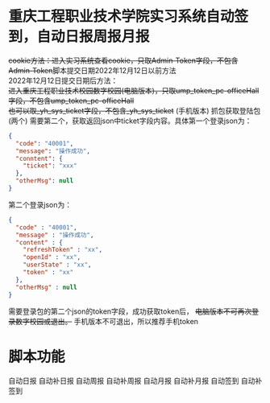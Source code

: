 # 重庆工程职业技术学院实习系统自动签到，自动日报周报月报
~~cookie方法：进入实习系统查看cookie，只取Admin-Token字段，不包含Admin-Token~~脚本提交日期2022年12月12日以前方法  
2022年12月12日提交日期后方法：  
~~进入重庆工程职业技术校园数字校园(电脑版本)，只取ump_token_pc-officeHall字段，不包含ump_token_pc-officeHall  
也可以取_yh_sys_ticket字段，不包含_yh_sys_ticket~~
(手机版本) 抓包获取登陆包(两个) 需要第二个，获取返回json中ticket字段内容。具体第一个登录json为：  
```json
{
  "code": "40001",
  "message": "操作成功",
  "conntent": {
    "ticket": "xxx"
  },
  "otherMsg": null
}
```  
第二个登录json为：  
```json
{
  "code" : "40001",
  "message" : "操作成功",
  "content" : {
    "refreshToken" : "xx",
    "openId" : "xx",
    "userState" : "xx",
    "token" : "xx"
  },
  "otherMsg" : null
}
```
需要登录包的第二个json的token字段，成功获取token后，  ~~电脑版本不可再次登录数字校园或退出。~~  手机版本不可退出，所以推荐手机token  
#  脚本功能
自动日报
自动补日报
自动周报
自动补周报
自动月报
自动补月报
自动签到
自动补签到